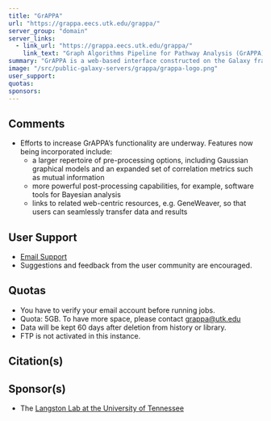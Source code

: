 ```yaml
---
title: "GrAPPA"
url: "https://grappa.eecs.utk.edu/grappa/"
server_group: "domain"
server_links: 
  - link_url: "https://grappa.eecs.utk.edu/grappa/"
    link_text: "Graph Algorithms Pipeline for Pathway Analysis (GrAPPA) Server"
summary: "GrAPPA is a web-based interface constructed on the Galaxy framework for graph theoretical tools. It contains novel combinatorial methods integrated into a complete microarray analysis toolchain, from uploading raw high-throughput data to visualization of results. "
image: "/src/public-galaxy-servers/grappa/grappa-logo.png"
user_support: 
quotas: 
sponsors: 
---
```


## Comments

* Efforts to increase GrAPPA’s functionality are underway. Features now being incorporated include:
  * a larger repertoire of pre-processing options, including Gaussian graphical models and an expanded set of correlation metrics such as mutual information
  * more powerful post-processing capabilities, for example, software tools for Bayesian analysis
  * links to related web-centric resources, e.g. GeneWeaver, so that users can seamlessly transfer data and results

## User Support

* [Email Support](mailto:grappa@utk.edu)
* Suggestions and feedback from the user community are encouraged.

## Quotas

* You have to verify your email account before running jobs.
* Quota: 5GB. To have more space, please contact grappa@utk.edu
* Data will be kept 60 days after deletion from history or library.
* FTP is not activated in this instance.

## Citation(s)


## Sponsor(s)

* The [Langston Lab at the University of Tennessee](http://web.eecs.utk.edu/~langston/)
